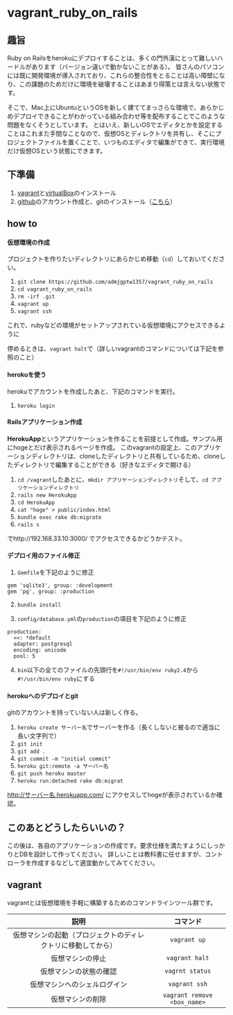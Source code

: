 # vagrant_ruby_on_rails


## 趣旨
Ruby on Railsをherokuにデプロイすることは、多くの門外漢にとって難しいハードルがあります（バージョン違いで動かないことがある）。
皆さんのパソコンには既に開発環境が導入されており、これらの整合性をとることは高い障壁になり、この課題のためだけに環境を破壊することはあまり得策とは言えない状態です。

そこで、Mac上にUbuntuというOSを新しく建ててまっさらな環境で、あらかじめデプロイできることがわかっている組み合わせ等を配布することでこのような問題をなくそうとしています。
とはいえ、新しいOSでエディタとかを設定することはこれまた手間なことなので、仮想OSとディレクトリを共有し、そこにプロジェクトファイルを置くことで、いつものエディタで編集ができて、実行環境だけ仮想OSという状態にできます。

## 下準備
1. [vagrant](https://www.vagrantup.com/)と[virtualBox](https://www.virtualbox.org/wiki/Downloads)のインストール
2. [github](https://github.com)のアカウント作成と、gitのインストール（[こちら](https://git-scm.com/downloads)）

## how to
#### 仮想環境の作成
プロジェクトを作りたいディレクトリにあらかじめ移動（`cd`）しておいてください。
1. `git clone https://github.com/admjgptw1357/vagrant_ruby_on_rails`
2. `cd vagrant_ruby_on_rails`
3. `rm -irf .git`
4. `vagrant up`
5. `vagrant ssh`

これで、rubyなどの環境がセットアップされている仮想環境にアクセスできるように

停めるときは、`vagrant halt`で（詳しいvagrantのコマンドについては下記を参照のこと）


#### herokuを使う
herokuでアカウントを作成したあと、下記のコマンドを実行。

1. `heroku login`

#### Railsアプリケーション作成
**HerokuApp**というアプリケーションを作ることを前提として作成。サンプル用にhogeとだけ表示されるページを作成。
このvagrantの設定上、このアプリケーションディレクトリは、cloneしたディレクトリと共有しているため、cloneしたディレクトリで編集することができる（好きなエディタで開ける）
1. `cd /vagrant`したあとに、`mkdir アプリケーションディレクトリ`そして、`cd アプリケーションディレクトリ`
2. `rails new HerokuApp`
3. `cd HerokuApp`
4. `cat "hoge" > public/index.html`
5. `bundle exec rake db:migrate`
6. `rails s`

でhttp://192.168.33.10:3000/ でアクセスできるかどうかテスト。

#### デプロイ用のファイル修正
1. `Gemfile`を下記のように修正

```
gem 'sqlite3', group: :development
gem 'pg', group: :production
```

2. `bundle install`

3. `config/database.yml`の`production`の項目を下記のように修正
```
production:
  <<: *default
  adapter: postgresql
  encoding: unicode
  pool: 5
```

4. `bin`以下の全てのファイルの先頭行を`#!/usr/bin/env ruby2.4`から`#!/usr/bin/env ruby`にする

#### herokuへのデプロイとgit
gitのアカウントを持っていない人は新しく作る。

1. `heroku create サーバー名`でサーバーを作る（長くしないと被るので適当に長い文字列で）
2. `git init`
3. `git add .`
4. `git commit -m "initial commit"`
5. `heroku git:remote -a サーバー名`
6. `git push heroku master`
7. `heroku run:detached rake db:migrat`


http://サーバー名.herokuapp.com/ にアクセスしてhogeが表示されているか確認。


## このあとどうしたらいいの？
この後は、各自のアプリケーションの作成です。要求仕様を満たすようにしっかりとDBを設計して作ってください。
詳しいことは教科書に任せますが、コントローラを作成するなどして適宜動かしてみてください。

## vagrant
vagrantとは仮想環境を手軽に構築するためのコマンドラインツール群です。

|説明|コマンド|
|:--:|:--:|
|仮想マシンの起動（プロジェクトのディレクトリに移動してから）|`vagrant up`|
|仮想マシンの停止|`vagrant halt`|
|仮想マシンの状態の確認|`vagrnt status`|
|仮想マシンへのシェルログイン|`vagrant ssh`|
|仮想マシンの削除|`vagrant remove <box_name>`|
